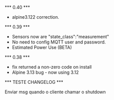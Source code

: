 *** 0.40 *** 
- alpine3.122 correction.
  
*** 0.39 *** 
- Sensors now are "state_class":"measurement"
- No need to config MQTT user and password.
- Estimated Power Use (BETA)

*** 0.38 *** 
- fix returned a non-zero code on install
- Alpine 3.13 bug - now using 3.12

*** TESTE CHANGELOG *** 

Enviar msg quando o cliente chamar o shutdown
